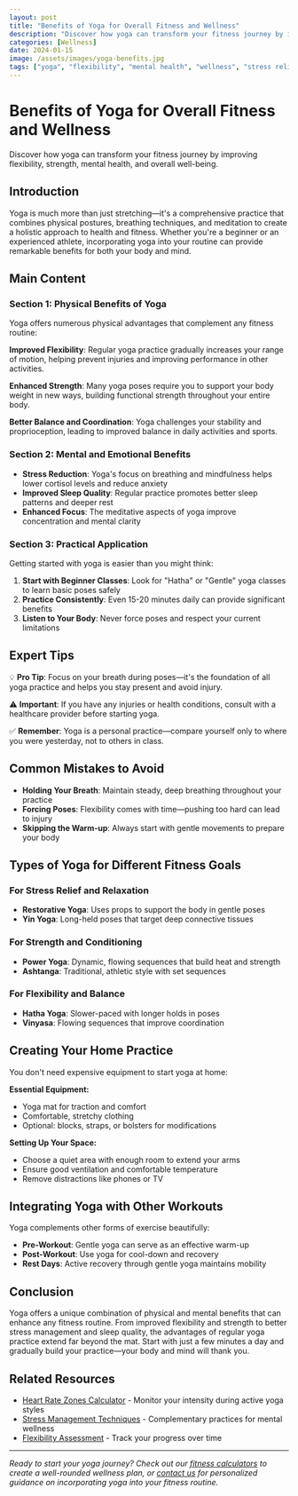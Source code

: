 ```yaml
---
layout: post
title: "Benefits of Yoga for Overall Fitness and Wellness"
description: "Discover how yoga can transform your fitness journey by improving flexibility, strength, mental health, and overall well-being."
categories: [Wellness]
date: 2024-01-15
image: /assets/images/yoga-benefits.jpg
tags: ["yoga", "flexibility", "mental health", "wellness", "stress relief"]
---
```


# Benefits of Yoga for Overall Fitness and Wellness

Discover how yoga can transform your fitness journey by improving flexibility, strength, mental health, and overall well-being.

## Introduction

Yoga is much more than just stretching—it's a comprehensive practice that combines physical postures, breathing techniques, and meditation to create a holistic approach to health and fitness. Whether you're a beginner or an experienced athlete, incorporating yoga into your routine can provide remarkable benefits for both your body and mind.

## Main Content

### Section 1: Physical Benefits of Yoga

Yoga offers numerous physical advantages that complement any fitness routine:

**Improved Flexibility**: Regular yoga practice gradually increases your range of motion, helping prevent injuries and improving performance in other activities.

**Enhanced Strength**: Many yoga poses require you to support your body weight in new ways, building functional strength throughout your entire body.

**Better Balance and Coordination**: Yoga challenges your stability and proprioception, leading to improved balance in daily activities and sports.

### Section 2: Mental and Emotional Benefits

- **Stress Reduction**: Yoga's focus on breathing and mindfulness helps lower cortisol levels and reduce anxiety
- **Improved Sleep Quality**: Regular practice promotes better sleep patterns and deeper rest
- **Enhanced Focus**: The meditative aspects of yoga improve concentration and mental clarity

### Section 3: Practical Application

Getting started with yoga is easier than you might think:

1. **Start with Beginner Classes**: Look for "Hatha" or "Gentle" yoga classes to learn basic poses safely
2. **Practice Consistently**: Even 15-20 minutes daily can provide significant benefits
3. **Listen to Your Body**: Never force poses and respect your current limitations

## Expert Tips

💡 **Pro Tip**: Focus on your breath during poses—it's the foundation of all yoga practice and helps you stay present and avoid injury.

⚠️ **Important**: If you have any injuries or health conditions, consult with a healthcare provider before starting yoga.

✅ **Remember**: Yoga is a personal practice—compare yourself only to where you were yesterday, not to others in class.

## Common Mistakes to Avoid

- **Holding Your Breath**: Maintain steady, deep breathing throughout your practice
- **Forcing Poses**: Flexibility comes with time—pushing too hard can lead to injury
- **Skipping the Warm-up**: Always start with gentle movements to prepare your body

## Types of Yoga for Different Fitness Goals

### For Stress Relief and Relaxation
- **Restorative Yoga**: Uses props to support the body in gentle poses
- **Yin Yoga**: Long-held poses that target deep connective tissues

### For Strength and Conditioning
- **Power Yoga**: Dynamic, flowing sequences that build heat and strength
- **Ashtanga**: Traditional, athletic style with set sequences

### For Flexibility and Balance
- **Hatha Yoga**: Slower-paced with longer holds in poses
- **Vinyasa**: Flowing sequences that improve coordination

## Creating Your Home Practice

You don't need expensive equipment to start yoga at home:

**Essential Equipment:**
- Yoga mat for traction and comfort
- Comfortable, stretchy clothing
- Optional: blocks, straps, or bolsters for modifications

**Setting Up Your Space:**
- Choose a quiet area with enough room to extend your arms
- Ensure good ventilation and comfortable temperature
- Remove distractions like phones or TV

## Integrating Yoga with Other Workouts

Yoga complements other forms of exercise beautifully:

- **Pre-Workout**: Gentle yoga can serve as an effective warm-up
- **Post-Workout**: Use yoga for cool-down and recovery
- **Rest Days**: Active recovery through gentle yoga maintains mobility

## Conclusion

Yoga offers a unique combination of physical and mental benefits that can enhance any fitness routine. From improved flexibility and strength to better stress management and sleep quality, the advantages of regular yoga practice extend far beyond the mat. Start with just a few minutes a day and gradually build your practice—your body and mind will thank you.

## Related Resources

- [Heart Rate Zones Calculator](/calculators/heart-rate-calculator/) - Monitor your intensity during active yoga styles
- [Stress Management Techniques](/stress-management-techniques/) - Complementary practices for mental wellness
- [Flexibility Assessment](/flexibility-assessment/) - Track your progress over time

---

*Ready to start your yoga journey? Check out our [fitness calculators](/calculators/) to create a well-rounded wellness plan, or [contact us](/contact/) for personalized guidance on incorporating yoga into your fitness routine.*
